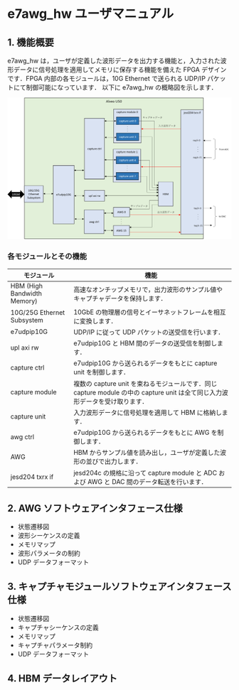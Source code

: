 # e7awg_hw ユーザマニュアル

## 1. 機能概要
e7awg_hw は，ユーザが定義した波形データを出力する機能と，入力された波形データに信号処理を適用してメモリに保存する機能を備えた FPGA デザインです．FPGA 内部の各モジュールは，10G Ethernet で送られる UDP/IP パケットにて制御可能になっています．
以下に e7awg_hw の概略図を示します．

![FPGA ブロック図](./figures/fpga_block_diagram.png)

### 各モジュールとその機能
|  モジュール  |  機能  |
| ---- | ---- |
| HBM (High Bandwidth Memory) | 高速なオンチップメモリで，出力波形のサンプル値やキャプチャデータを保持します． |
| 10G/25G Ethernet Subsystem | 10GbE の物理層の信号とイーサネットフレームを相互に変換します． |
| e7udpip10G | UDP/IP に従って UDP パケットの送受信を行います． |
| upl axi rw | e7udpip10G と HBM 間のデータの送受信を制御します． |
| capture ctrl | e7udpip10G から送られるデータをもとに capture unit を制御します． |
| capture module | 複数の capture unit を束ねるモジュールです．同じ capture module の中の capture unit は全て同じ入力波形データを受け取ります．|
| capture unit | 入力波形データに信号処理を適用して HBM に格納します．|
| awg ctrl | e7udpip10G から送られるデータをもとに AWG を制御します． |
| AWG | HBM からサンプル値を読み出し，ユーザが定義した波形の並びで出力します． |
| jesd204 txrx if| jesd204c の規格に沿って capture module と ADC および AWG と DAC 間のデータ転送を行います． |


## 2. AWG ソフトウェアインタフェース仕様
  - 状態遷移図
  - 波形シーケンスの定義
  - メモリマップ
  - 波形パラメータの制約
  - UDP データフォーマット


## 3. キャプチャモジュールソフトウェアインタフェース仕様
  - 状態遷移図
  - キャプチャシーケンスの定義
  - メモリマップ
  - キャプチャパラメータ制約
  - UDP データフォーマット

## 4. HBM データレイアウト
